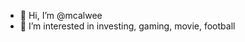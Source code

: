 - 👋 Hi, I’m @mcalwee
- 👀 I’m interested in investing, gaming, movie, football
<!---
mcalwee/mcalwee is a ✨ special ✨ repository because its `README.md` (this file) appears on your GitHub profile.
You can click the Preview link to take a look at your changes.
--->
